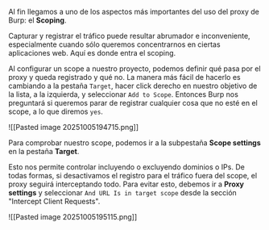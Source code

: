 Al fin llegamos a uno de los aspectos más importantes del uso del proxy de Burp: el **Scoping**.

Capturar y registrar el tráfico puede resultar abrumador e inconveniente, especialmente cuando sólo queremos concentrarnos en ciertas aplicaciones web. Aquí es donde entra el scoping.

Al configurar un scope a nuestro proyecto, podemos definir qué pasa por el proxy y queda registrado y qué no. La manera más fácil de hacerlo es cambiando a la pestaña `Target`, hacer click derecho en nuestro objetivo de la lista, a la izquierda, y seleccionar `Add to Scope`. Entonces Burp nos preguntará si queremos parar de registrar cualquier cosa que no esté en el scope, a lo que diremos `yes`.

![[Pasted image 20251005194715.png]]

Para comprobar nuestro scope, podemos ir a la subpestaña **Scope settings** en la pestaña **Target**.

Esto nos permite controlar incluyendo o excluyendo dominios o IPs. De todas formas, si desactivamos el registro para el tráfico fuera del scope, el proxy seguirá interceptando todo. Para evitar esto, debemos ir a **Proxy settings** y seleccionar `And URL Is in target scope` desde la sección "Intercept Client Requests".

![[Pasted image 20251005195115.png]]
